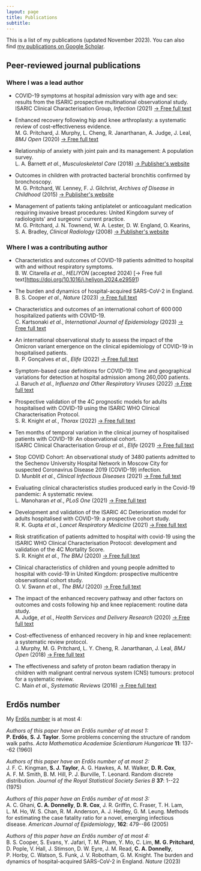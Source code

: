 ```yaml
---
layout: page
title: Publications
subtitle: 
---
```


This is a list of my publications (updated November 2023). You can also find [my publications on Google Scholar](https://scholar.google.co.uk/citations?user=mQRgzdIAAAAJ&hl=en).

## Peer-reviewed journal publications

### Where I was a lead author

* COVID-19 symptoms at hospital admission vary with age and sex: results from the ISARIC prospective multinational observational study.  
ISARIC Clinical Characterisation Group, _Infection_ (2021) [&rarr; Free full text](https://doi.org/10.1007/s15010-021-01599-5)

* Enhanced recovery following hip and knee arthroplasty: a systematic review of cost-effectiveness evidence.  
M.&nbsp;G.&nbsp;Pritchard, J.&nbsp;Murphy, L.&nbsp;Cheng, R.&nbsp;Janarthanan, A.&nbsp;Judge, J.&nbsp;Leal, _BMJ Open_ (2020) [&rarr; Free full text](https://doi.org/10.1136/bmjopen-2019-032204) 

* Relationship of anxiety with joint pain and its management: A population survey.  
L.&nbsp;A.&nbsp;Barnett _et al._, _Musculoskeletal Care_ (2018) [&rarr; Publisher's website](https://doi.org/10.1002/msc.1243) 

* Outcomes in children with protracted bacterial bronchitis confirmed by bronchoscopy.  
M.&nbsp;G.&nbsp;Pritchard, W.&nbsp;Lenney, F.&nbsp;J.&nbsp;Gilchrist, _Archives of Disease in Childhood_ (2015) [&rarr; Publisher's website](https://doi.org/10.1136/archdischild-2014-307284)

* Management of patients taking antiplatelet or anticoagulant medication requiring invasive breast procedures: United Kingdom survey of radiologists' and surgeons' current practice.  
M.&nbsp;G.&nbsp;Pritchard, J.&nbsp;N.&nbsp;Townend, W.&nbsp;A.&nbsp;Lester, D.&nbsp;W.&nbsp;England, O.&nbsp;Kearins, S.&nbsp;A.&nbsp;Bradley, _Clinical Radiology_ (2008) [&rarr; Publisher's website](https://doi.org/10.1016/j.crad.2007.09.006)

### Where I was a contributing author

* Characteristics and outcomes of COVID-19 patients admitted to hospital with and without respiratory symptoms.  
B.&nbsp;W.&nbsp;Citarella _et al._, _HELIYON_ (accepted 2024) [&rarr; Free full text]https://doi.org/10.1016/j.heliyon.2024.e29591)

* The burden and dynamics of hospital-acquired SARS-CoV-2 in England.  
B.&nbsp;S.&nbsp;Cooper _et al._, _Nature_ (2023) [&rarr; Free full text](https://doi.org/10.1038/s41586-023-06634-z)

* Characteristics and outcomes of an international cohort of 600&thinsp;000 hospitalized patients with COVID-19.  
C.&nbsp;Kartsonaki _et al._, _International Journal of Epidemiology_ (2023) [&rarr; Free full text](https://doi.org/10.1093/ije/dyad012)

* An international observational study to assess the impact of the Omicron variant emergence on the clinical epidemiology of COVID-19 in hospitalised patients.  
B.&nbsp;P.&nbsp;Gonçalves _et al._, _Elife_ (2022) [&rarr; Free full text](https://doi.org/10.7554/eLife.80556)

* Symptom-based case definitions for COVID-19: Time and geographical variations for detection at hospital admission among 260,000 patients.  
J.&nbsp;Baruch _et al._, _Influenza and Other Respiratory Viruses_ (2022) [&rarr; Free full text](https://doi.org/10.1111/irv.13039)

* Prospective validation of the 4C prognostic models for adults hospitalised with COVID-19 using the ISARIC WHO Clinical Characterisation Protocol.  
S.&nbsp;R.&nbsp;Knight _et al._, _Thorax_ (2022) [&rarr; Free full text](http://doi.org/10.1136/thoraxjnl-2021-217629)

* Ten months of temporal variation in the clinical journey of hospitalised patients with COVID-19: An observational cohort.  
ISARIC Clinical Characterisation Group _et al._, _Elife_ (2021) [&rarr; Free full text](https://doi.org/10.7554/elife.70970)

* Stop COVID Cohort: An observational study of 3480 patients admitted to the Sechenov University Hospital Network in Moscow City for suspected Coronavirus Disease 2019 (COVID-19) infection.  
D.&nbsp;Munblit _et al._, _Clinical Infectious Diseases_ (2021) [&rarr; Free full text](https://doi.org/10.1093/cid/ciaa1535)

* Evaluating clinical characteristics studies produced early in the Covid-19 pandemic: A systematic review.  
L.&nbsp;Manoharan _et al._, _PLoS One_ (2021) [&rarr; Free full text](https://doi.org/10.1371/journal.pone.0251250)

* Development and validation of the ISARIC 4C Deterioration model for adults hospitalised with COVID-19: a prospective cohort study.  
R.&nbsp;K.&nbsp;Gupta _et al._, _Lancet Respiratory Medicine_ (2021) [&rarr; Free full text](https://doi.org/10.1016/S2213-2600(20)30559-2)

* Risk stratification of patients admitted to hospital with covid-19 using the ISARIC WHO Clinical Characterisation Protocol: development and validation of the 4C Mortality Score.  
S.&nbsp;R.&nbsp;Knight _et al._, _The BMJ_ (2020) [&rarr; Free full text](https://doi.org/10.1136/bmj.m3339)

* Clinical characteristics of children and young people admitted to hospital with covid-19 in United Kingdom: prospective multicentre observational cohort study.  
O.&nbsp;V.&nbsp;Swann _et al._, _The BMJ_ (2020) [&rarr; Free full text](https://doi.org/10.1136/bmj.m3249)

* The impact of the enhanced recovery pathway and other factors on outcomes and costs following hip and knee replacement: routine data study.  
A.&nbsp;Judge, _et al._, _Health Services and Delivery Research_ (2020) [&rarr; Free full text](https://doi.org/10.3310/hsdr08040)

* Cost-effectiveness of enhanced recovery in hip and knee replacement: a systematic review protocol.  
J.&nbsp;Murphy, M.&nbsp;G.&nbsp;Pritchard, L.&nbsp;Y.&nbsp;Cheng, R.&nbsp;Janarthanan, J.&nbsp;Leal, _BMJ Open_ (2018) [&rarr; Free full text](https://doi.org/10.1136/bmjopen-2017-019740)

* The effectiveness and safety of proton beam radiation therapy in children with malignant central nervous system (CNS) tumours: protocol for a systematic review.  
C.&nbsp;Main _et al._, _Systematic Reviews_ (2016) [&rarr; Free full text](https://doi.org/10.1186/s13643-016-0285-6)

## Erdős number

My [Erdős number](https://en.wikipedia.org/wiki/Erd%C5%91s_number) is at most 4:

_Authors of this paper have an Erdős number of at most 1:_  
**P.&nbsp;Erdős**, **S.&nbsp;J.&nbsp;Taylor**.&nbsp;Some problems concerning the structure of random walk paths.&nbsp;_Acta Mathematica Academiae Scientiarum Hungaricae_ **11**: 137--62 (1960)

_Authors of this paper have an Erdős number of at most 2:_  
J.&nbsp;F.&nbsp;C.&nbsp;Kingman, **S.&nbsp;J.&nbsp;Taylor**, A.&nbsp;G.&nbsp;Hawkes, A.&nbsp;M.&nbsp;Walker, **D.&nbsp;R.&nbsp;Cox**, A.&nbsp;F.&nbsp;M.&nbsp;Smith, B.&nbsp;M.&nbsp;Hill, P.&nbsp;J.&nbsp;Burville, T.&nbsp;Leonard. Random discrete distribution. _Journal of the Royal Statistical Society Series B_ **37**: 1--22 (1975)

_Authors of this paper have an Erdős number of at most 3:_  
A.&nbsp;C.&nbsp;Ghani, **C.&nbsp;A.&nbsp;Donnelly**, **D.&nbsp;R.&nbsp;Cox**, J.&nbsp;R.&nbsp;Griffin, C.&nbsp;Fraser, T.&nbsp;H.&nbsp;Lam, L.&nbsp;M.&nbsp;Ho, W.&nbsp;S.&nbsp;Chan, R.&nbsp;M.&nbsp;Anderson, A.&nbsp;J.&nbsp;Hedley, G.&nbsp;M.&nbsp;Leung. Methods for estimating the case fatality ratio for a novel, emerging infectious disease. _American Journal of Epidemiology_, **162**: 479--86 (2005)

_Authors of this paper have an Erdős number of at most 4:_  
B.&nbsp;S.&nbsp;Cooper, S.&nbsp;Evans, Y.&nbsp;Jafari, T.&nbsp;M.&nbsp;Pham, Y.&nbsp;Mo, C.&nbsp;Lim, **M.&nbsp;G.&nbsp;Pritchard**, D.&nbsp;Pople, V.&nbsp;Hall, J.&nbsp;Stimson, D.&nbsp;W.&nbsp;Eyre, J.&nbsp;M.&nbsp;Read, **C.&nbsp;A.&nbsp;Donnelly**, P.&nbsp;Horby, C.&nbsp;Watson, S.&nbsp;Funk, J.&nbsp;V.&nbsp;Robotham, G.&nbsp;M.&nbsp;Knight. The burden and dynamics of hospital-acquired SARS-CoV-2 in England. _Nature_ (2023)
